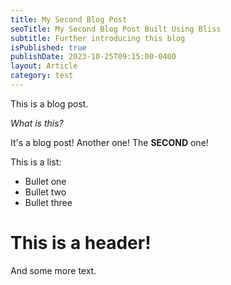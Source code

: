 ```yaml
---
title: My Second Blog Post
seoTitle: My Second Blog Post Built Using Bliss
subtitle: Further introducing this blog
isPublished: true
publishDate: 2023-10-25T09:15:00-0400
layout: Article
category: test
---
```


This is a blog post.

*What is this?*


It's a blog post! Another one! The **SECOND** one!

This is a list:
- Bullet one
- Bullet two
- Bullet three

# This is a header!

And some more text.